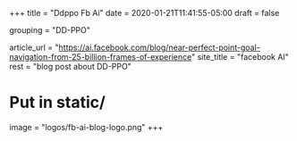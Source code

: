 +++
title = "Ddppo Fb Ai"
date = 2020-01-21T11:41:55-05:00
draft = false

grouping = "DD-PPO"

article_url = "https://ai.facebook.com/blog/near-perfect-point-goal-navigation-from-25-billion-frames-of-experience"
site_title = "facebook AI"
rest = "blog post about DD-PPO"

# Put in static/
image = "logos/fb-ai-blog-logo.png"
+++
